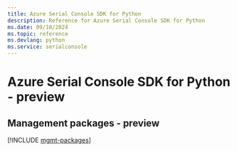 ```yaml
---
title: Azure Serial Console SDK for Python
description: Reference for Azure Serial Console SDK for Python
ms.date: 09/18/2024
ms.topic: reference
ms.devlang: python
ms.service: serialconsole
---
```

# Azure Serial Console SDK for Python - preview

## Management packages - preview
[!INCLUDE [mgmt-packages](serial-console-mgmt-index.md)]